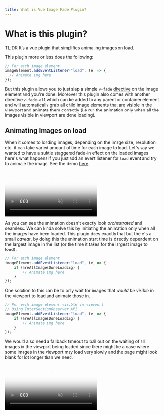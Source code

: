 ```yaml
---
title: What is Vue Image Fade Plugin?
---
```


# What is this plugin?

TL;DR It's a vue plugin that simplifies animating images on load.

This plugin more or less does the following:

```js
// For each image element
imageElement.addEventListener("load", (e) => {
  // Animate img here
});
```

But this plugin allows you to just slap a simple `v-fade` [directive](https://vuejs.org/guide/reusability/custom-directives.html#custom-directives) on the image element and you're done. Moreover this plugin also comes with another directive `v-fade-all` which can be added to any parent or container element and will automatically grab all child image elements that are visible in the viewport and animate them correctly (i.e run the animation only when all the images visible in viewport are done loading).

## Animating Images on load

When it comes to loading images, depending on the image size, resolution etc. it can take varied amount of time for each image to load. Let's say we wanted to have a subtle staggered fade-in effect on the loaded images here's what happens if you just add an event listener for `load` event and try to animate the image. See the demo [here](/guide/bad-fade).

<video class="video" poster="/bad-fade-demo-poster.png" muted controls loop preload="auto" playsinline>
  <source src="/bad-fade-demo.webm" type="video/webm"/>
  <source src="/bad-fade-demo.mp4" type="video/mp4"/>
</video>

As you can see the animation doesn't exactly look *orchestrated* and seamless. 
We can kinda solve this by initiating the animation only when all the images have been loaded. This plugin does exactly that but there's a small *caveat*, by doing this the animation start time is directly 
dependent on the largest image in the list (or the time it takes for the largest image to load).
```js
// For each image element
imageElement.addEventListener("load", (e) => {
    if (areAllImagesDoneLoading) {
        // Animate img here
    }
});
```
One solution to this can be to only wait for images that
*would be visible* in the viewport to load and animate those in.
```js
// For each image element visible in viewport
// Using InterSectionObserver API
imageElement.addEventListener("load", (e) => {
    if (areAllImagesDoneLoading) {
        // Animate img here
    }
});
```
We would also need a fallback timeout to bail out on the waiting of all images in the viewport being loaded since there might be a case where some images in the viewport may load very slowly and the page might look blank for lot longer than we need.  

<video class="video" poster="/good-fade-demo-poster.png" muted controls loop preload="auto" playsinline>
  <source src="/good-fade-demo.webm" type="video/webm"/>
  <source src="/good-fade-demo.mp4" type="video/mp4"/>
</video>
